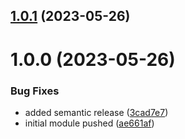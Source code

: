 ## [1.0.1](https://github.com/mBlomsterberg/terraform-github-repository-module/compare/v1.0.0...v1.0.1) (2023-05-26)

# 1.0.0 (2023-05-26)


### Bug Fixes

* added semantic release ([3cad7e7](https://github.com/mBlomsterberg/terraform-github-repository-module/commit/3cad7e738bcc17e3c6169936a9c8e9f8acf58846))
* initial module pushed ([ae661af](https://github.com/mBlomsterberg/terraform-github-repository-module/commit/ae661afaf57d308e70e55fa7044947b9e0331bb1))
